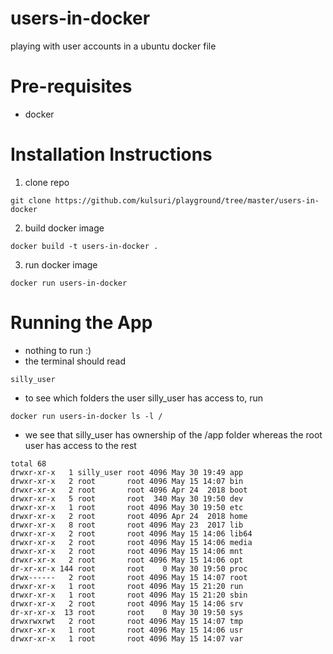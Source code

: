 # users-in-docker
playing with user accounts in a ubuntu docker file

# Pre-requisites
- docker

# Installation Instructions
1. clone repo
```
git clone https://github.com/kulsuri/playground/tree/master/users-in-docker
```
2. build docker image
```
docker build -t users-in-docker .
```
3. run docker image
```
docker run users-in-docker
```

# Running the App
- nothing to run :)
- the terminal should read
```
silly_user
```
- to see which folders the user silly_user has access to, run
```
docker run users-in-docker ls -l /
```
- we see that silly_user has ownership of the /app folder whereas the root user has access to the rest
```
total 68
drwxr-xr-x   1 silly_user root 4096 May 30 19:49 app
drwxr-xr-x   2 root       root 4096 May 15 14:07 bin
drwxr-xr-x   2 root       root 4096 Apr 24  2018 boot
drwxr-xr-x   5 root       root  340 May 30 19:50 dev
drwxr-xr-x   1 root       root 4096 May 30 19:50 etc
drwxr-xr-x   2 root       root 4096 Apr 24  2018 home
drwxr-xr-x   8 root       root 4096 May 23  2017 lib
drwxr-xr-x   2 root       root 4096 May 15 14:06 lib64
drwxr-xr-x   2 root       root 4096 May 15 14:06 media
drwxr-xr-x   2 root       root 4096 May 15 14:06 mnt
drwxr-xr-x   2 root       root 4096 May 15 14:06 opt
dr-xr-xr-x 144 root       root    0 May 30 19:50 proc
drwx------   2 root       root 4096 May 15 14:07 root
drwxr-xr-x   1 root       root 4096 May 15 21:20 run
drwxr-xr-x   1 root       root 4096 May 15 21:20 sbin
drwxr-xr-x   2 root       root 4096 May 15 14:06 srv
dr-xr-xr-x  13 root       root    0 May 30 19:50 sys
drwxrwxrwt   2 root       root 4096 May 15 14:07 tmp
drwxr-xr-x   1 root       root 4096 May 15 14:06 usr
drwxr-xr-x   1 root       root 4096 May 15 14:07 var
```